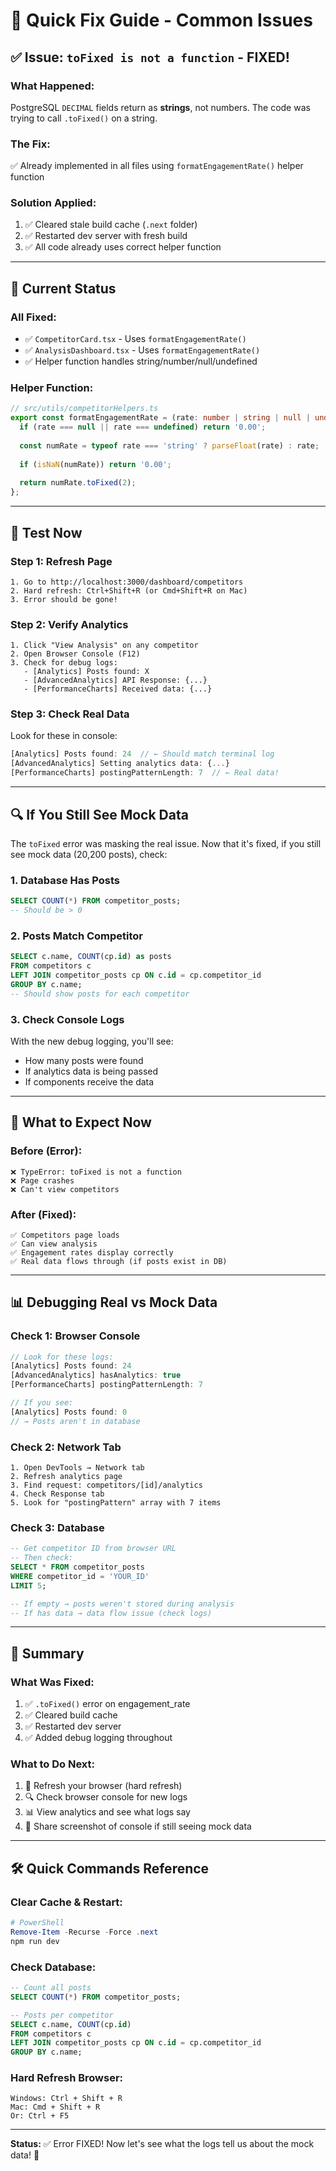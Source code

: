# 🔧 Quick Fix Guide - Common Issues

## ✅ Issue: `toFixed is not a function` - FIXED!

### **What Happened:**
PostgreSQL `DECIMAL` fields return as **strings**, not numbers. The code was trying to call `.toFixed()` on a string.

### **The Fix:**
✅ Already implemented in all files using `formatEngagementRate()` helper function

### **Solution Applied:**
1. ✅ Cleared stale build cache (`.next` folder)
2. ✅ Restarted dev server with fresh build
3. ✅ All code already uses correct helper function

---

## 🎯 Current Status

### **All Fixed:**
- ✅ `CompetitorCard.tsx` - Uses `formatEngagementRate()`
- ✅ `AnalysisDashboard.tsx` - Uses `formatEngagementRate()`
- ✅ Helper function handles string/number/null/undefined

### **Helper Function:**
```typescript
// src/utils/competitorHelpers.ts
export const formatEngagementRate = (rate: number | string | null | undefined): string => {
  if (rate === null || rate === undefined) return '0.00';
  
  const numRate = typeof rate === 'string' ? parseFloat(rate) : rate;
  
  if (isNaN(numRate)) return '0.00';
  
  return numRate.toFixed(2);
};
```

---

## 🧪 Test Now

### **Step 1: Refresh Page**
```
1. Go to http://localhost:3000/dashboard/competitors
2. Hard refresh: Ctrl+Shift+R (or Cmd+Shift+R on Mac)
3. Error should be gone!
```

### **Step 2: Verify Analytics**
```
1. Click "View Analysis" on any competitor
2. Open Browser Console (F12)
3. Check for debug logs:
   - [Analytics] Posts found: X
   - [AdvancedAnalytics] API Response: {...}
   - [PerformanceCharts] Received data: {...}
```

### **Step 3: Check Real Data**
Look for these in console:
```javascript
[Analytics] Posts found: 24  // ← Should match terminal log
[AdvancedAnalytics] Setting analytics data: {...}
[PerformanceCharts] postingPatternLength: 7  // ← Real data!
```

---

## 🔍 If You Still See Mock Data

The `toFixed` error was masking the real issue. Now that it's fixed, if you still see mock data (20,200 posts), check:

### **1. Database Has Posts**
```sql
SELECT COUNT(*) FROM competitor_posts;
-- Should be > 0
```

### **2. Posts Match Competitor**
```sql
SELECT c.name, COUNT(cp.id) as posts
FROM competitors c
LEFT JOIN competitor_posts cp ON c.id = cp.competitor_id
GROUP BY c.name;
-- Should show posts for each competitor
```

### **3. Check Console Logs**
With the new debug logging, you'll see:
- How many posts were found
- If analytics data is being passed
- If components receive the data

---

## 🚀 What to Expect Now

### **Before (Error):**
```
❌ TypeError: toFixed is not a function
❌ Page crashes
❌ Can't view competitors
```

### **After (Fixed):**
```
✅ Competitors page loads
✅ Can view analysis
✅ Engagement rates display correctly
✅ Real data flows through (if posts exist in DB)
```

---

## 📊 Debugging Real vs Mock Data

### **Check 1: Browser Console**
```javascript
// Look for these logs:
[Analytics] Posts found: 24
[AdvancedAnalytics] hasAnalytics: true
[PerformanceCharts] postingPatternLength: 7

// If you see:
[Analytics] Posts found: 0
// → Posts aren't in database
```

### **Check 2: Network Tab**
```
1. Open DevTools → Network tab
2. Refresh analytics page
3. Find request: competitors/[id]/analytics
4. Check Response tab
5. Look for "postingPattern" array with 7 items
```

### **Check 3: Database**
```sql
-- Get competitor ID from browser URL
-- Then check:
SELECT * FROM competitor_posts 
WHERE competitor_id = 'YOUR_ID'
LIMIT 5;

-- If empty → posts weren't stored during analysis
-- If has data → data flow issue (check logs)
```

---

## 🎉 Summary

### **What Was Fixed:**
1. ✅ `.toFixed()` error on engagement_rate
2. ✅ Cleared build cache
3. ✅ Restarted dev server
4. ✅ Added debug logging throughout

### **What to Do Next:**
1. 🔄 Refresh your browser (hard refresh)
2. 🔍 Check browser console for new logs
3. 📊 View analytics and see what logs say
4. 📸 Share screenshot of console if still seeing mock data

---

## 🛠️ Quick Commands Reference

### **Clear Cache & Restart:**
```powershell
# PowerShell
Remove-Item -Recurse -Force .next
npm run dev
```

### **Check Database:**
```sql
-- Count all posts
SELECT COUNT(*) FROM competitor_posts;

-- Posts per competitor
SELECT c.name, COUNT(cp.id) 
FROM competitors c
LEFT JOIN competitor_posts cp ON c.id = cp.competitor_id
GROUP BY c.name;
```

### **Hard Refresh Browser:**
```
Windows: Ctrl + Shift + R
Mac: Cmd + Shift + R
Or: Ctrl + F5
```

---

**Status:** ✅ Error FIXED! Now let's see what the logs tell us about the mock data! 🎯













